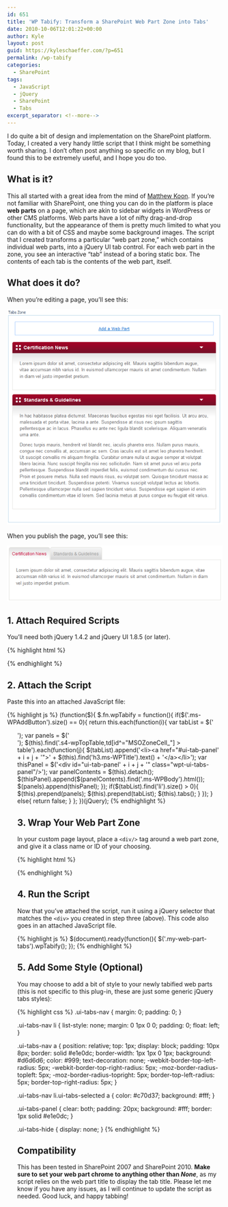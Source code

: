```yaml
---
id: 651
title: 'WP Tabify: Transform a SharePoint Web Part Zone into Tabs'
date: 2010-10-06T12:01:22+00:00
author: Kyle
layout: post
guid: https://kyleschaeffer.com/?p=651
permalink: /wp-tabify
categories:
  - SharePoint
tags:
  - JavaScript
  - jQuery
  - SharePoint
  - Tabs
excerpt_separator: <!--more-->
---
```

I do quite a bit of design and implementation on the SharePoint platform. Today, I created a very handy little script that I think might be something worth sharing. I don’t often post anything so specific on my blog, but I found this to be extremely useful, and I hope you do too.<!--more-->

## What is it?

This all started with a great idea from the mind of [Matthew Koon](http://www.thesug.org/Blogs/matthew_koon/). If you’re not familiar with SharePoint, one thing you can do in the platform is place **web parts** on a page, which are akin to sidebar widgets in WordPress or other CMS platforms. Web parts have a lot of nifty drag-and-drop functionality, but the appearance of them is pretty much limited to what you can do with a bit of CSS and maybe some background images. The script that I created transforms a particular “web part zone,” which contains individual web parts, into a jQuery UI tab control. For each web part in the zone, you see an interactive “tab” instead of a boring static box. The contents of each tab is the contents of the web part, itself.

## What does it do?

When you’re editing a page, you’ll see this:

![](/assets/img/wptabify-edit-mode.png)

When you publish the page, you’ll see this:

![](/assets/img/wptabify-display-mode.png)

## 1. Attach Required Scripts

You’ll need both jQuery 1.4.2 and jQuery UI 1.8.5 (or later).

{% highlight html %}
<script type="text/javascript" src="http://ajax.googleapis.com/ajax/libs/jquery/1.4.2/jquery.min.js"></script>
<script type="text/javascript" src="http://ajax.googleapis.com/ajax/libs/jqueryui/1.8.5/jquery-ui.min.js"></script>
{% endhighlight %}

## 2. Attach the Script

Paste this into an attached JavaScript file:

{% highlight js %}
(function($){
  $.fn.wpTabify = function(){
    if($('.ms-WPAddButton').size() == 0){
      return this.each(function(i){
        var tabList = $('<ul class="wpt-ui-tabs-nav"/>');
        var panels = $('<div class="wpt-ui-tabs-wrapper"/>');
        $(this).find('.s4-wpTopTable,td[id^="MSOZoneCell_"] > table').each(function(j){
          $(tabList).append('<li><a href="#ui-tab-panel' + i + j + '">' + $(this).find('h3.ms-WPTitle').text() + '</a></li>');
          var thisPanel = $('<div id="ui-tab-panel' + i + j + '" class="wpt-ui-tabs-panel"/>');
          var panelContents = $(this).detach();
          $(thisPanel).append($(panelContents).find('.ms-WPBody').html());
          $(panels).append(thisPanel);
        });
        if($(tabList).find('li').size() > 0){
          $(this).prepend(panels);
          $(this).prepend(tabList);
          $(this).tabs();
        }
      });
    }
    else{
      return false;
    }
  };
})(jQuery);
{% endhighlight %}

## 3. Wrap Your Web Part Zone

In your custom page layout, place a `<div/>` tag around a web part zone, and give it a class name or ID of your choosing.

{% highlight html %}
<div class="my-web-part-tabs">
  <WebPartPages:WebPartZone id="zone1" runat="server" title="Tabs Zone"><ZoneTemplate></ZoneTemplate></WebPartPages:WebPartZone>
</div>
{% endhighlight %}

## 4. Run the Script

Now that you’ve attached the script, run it using a jQuery selector that matches the `<div>` you created in step three (above). This code also goes in an attached JavaScript file.

{% highlight js %}
$(document).ready(function(){
  $('.my-web-part-tabs').wpTabify();
});
{% endhighlight %}

## 5. Add Some Style (Optional)

You may choose to add a bit of style to your newly tabified web parts (this is not specific to this plug-in, these are just some generic jQuery tabs styles):

{% highlight css %}
.ui-tabs-nav {
    margin: 0;
    padding: 0;
}

.ui-tabs-nav li {
  list-style: none;
  margin: 0 1px 0 0;
  padding: 0;
  float: left;
}

.ui-tabs-nav a {
  position: relative;
  top: 1px;
  display: block;
  padding: 10px 8px;
  border: solid #e1e0dc;
  border-width: 1px 1px 0 1px;
  background: #d6d6d6;
  color: #999;
  text-decoration: none;
  -webkit-border-top-left-radius: 5px;
  -webkit-border-top-right-radius: 5px;
  -moz-border-radius-topleft: 5px;
  -moz-border-radius-topright: 5px;
  border-top-left-radius: 5px;
  border-top-right-radius: 5px;
}

.ui-tabs-nav li.ui-tabs-selected a {
  color: #c70d37;
  background: #fff;
}

.ui-tabs-panel {
  clear: both;
  padding: 20px;
  background: #fff;
  border: 1px solid #e1e0dc;
}

.ui-tabs-hide {
  display: none;
}
{% endhighlight %}

## Compatibility

This has been tested in SharePoint 2007 and SharePoint 2010. **Make sure to set your web part chrome to anything other than _None_**, as my script relies on the web part title to display the tab title. Please let me know if you have any issues, as I will continue to update the script as needed. Good luck, and happy tabbing!
